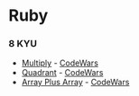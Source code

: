 # Ruby

### 8 KYU

- [Multiply](multiply.rb) - [CodeWars](https://www.codewars.com/kata/50654ddff44f800200000004/ruby)
- [Quadrant](quadrant.rb) - [CodeWars](https://www.codewars.com/kata/643af0fa9fa6c406b47c5399/ruby)
- [Array Plus Array](array_plus_array.rb) - [CodeWars](https://www.codewars.com/kata/5a2be17aee1aaefe2a000151/ruby)
